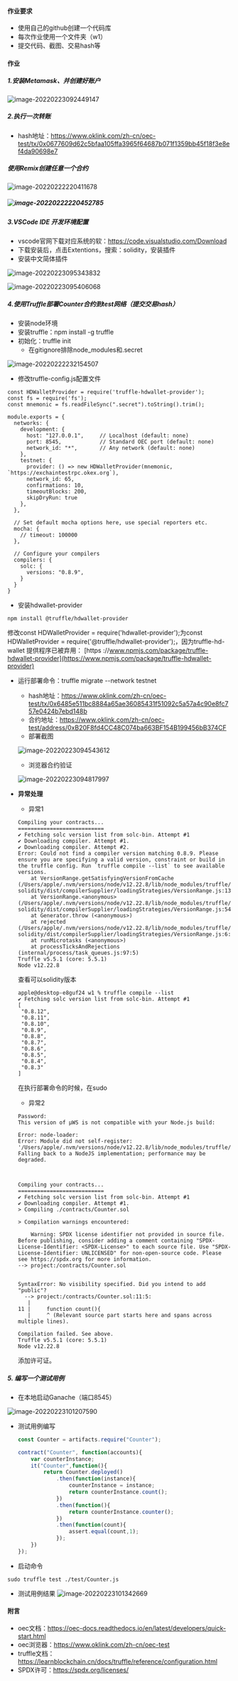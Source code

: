 #### 作业要求

- 使用自己的github创建一个代码库
- 每次作业使用一个文件夹（w1）
- 提交代码、截图、交易hash等

#### 作业

##### 1.安装Metamask、并创建好账户

![image-20220223092449147](https://tva1.sinaimg.cn/large/e6c9d24ely1gzn6pzn1dvj20mw13sacb.jpg)

##### 2.执行一次转账

- hash地址：https://www.oklink.com/zh-cn/oec-test/tx/0x0677609d62c5bfaa105ffa3965f64687b071f1359bb45f18f3e8ef4da90698e7

##### 使用Remix创建任意一个合约

![image-20220222220411678](https://tva1.sinaimg.cn/large/e6c9d24ely1gzmn1t7a7rj21l40oagnn.jpg)

##### ![image-20220222220452785](https://tva1.sinaimg.cn/large/e6c9d24ely1gzmn2j3av9j21190u0dif.jpg)

##### 3.VSCode IDE 开发环境配置

- vscode官网下载对应系统的软：https://code.visualstudio.com/Download
- 下载安装后，点击Extentions，搜索：solidity，安装插件
- 安装中文简体插件

![image-20220223095343832](https://tva1.sinaimg.cn/large/e6c9d24ely1gzn7kdiawhj21cy0u0410.jpg)

![image-20220223095406068](https://tva1.sinaimg.cn/large/e6c9d24ely1gzn7kgeel1j217p0u0jtl.jpg)

##### 4.**使用Truffle部署Counter合约到test网络（提交交易hash）**

- 安装node环境
- 安装truffle：npm install -g truffle
- 初始化：truffle init
  - 在gitignore排除node_modules和.secret


![image-20220222232154507](https://tva1.sinaimg.cn/large/e6c9d24ely1gzmpaomglsj214o0ccq4d.jpg)

- 修改truffle-config.js配置文件

```solidity
const HDWalletProvider = require('truffle-hdwallet-provider');
const fs = require('fs');
const mnemonic = fs.readFileSync(".secret").toString().trim();

module.exports = {
  networks: {
    development: {
      host: "127.0.0.1",     // Localhost (default: none)
      port: 8545,            // Standard OEC port (default: none)
      network_id: "*",       // Any network (default: none)
    },
    testnet: {
      provider: () => new HDWalletProvider(mnemonic, `https://exchaintestrpc.okex.org`),
      network_id: 65,
      confirmations: 10,
      timeoutBlocks: 200,
      skipDryRun: true
    },
  },

  // Set default mocha options here, use special reporters etc.
  mocha: {
    // timeout: 100000
  },

  // Configure your compilers
  compilers: {
    solc: {
      versions: "0.8.9",
    }
  }
}
```

- 安装hdwallet-provider

```
npm install @truffle/hdwallet-provider
```

修改const HDWalletProvider = require('hdwallet-provider');为const HDWalletProvider = require('@truffle/hdwallet-provider');，因为truffle-hd-wallet 提供程序已被弃用： [https ://www.npmjs.com/package/truffle-hdwallet-provider](https://www.npmjs.com/package/truffle-hdwallet-provider)

- 运行部署命令：truffle migrate --network testnet

  - hash地址：https://www.oklink.com/zh-cn/oec-test/tx/0x6485e511bc8884a65ae36085431f51092c5a57a4c90e8fc757e0424b7ebd148b
  - 合约地址：https://www.oklink.com/zh-cn/oec-test/address/0xB20F8fd4CC48C074ba663BF154B199456bB374CF
  - 部署截图

  ![image-20220223094543612](https://tva1.sinaimg.cn/large/e6c9d24ely1gzn7bqt1o3j21c30u0tct.jpg)

  - 浏览器合约验证

  ![image-20220223094817997](https://tva1.sinaimg.cn/large/e6c9d24ely1gzn7efptxej21gu0rgtbr.jpg)

- **异常处理**

  - 异常1

  ```
  Compiling your contracts...
  ===========================
  ✔ Fetching solc version list from solc-bin. Attempt #1
  ✔ Downloading compiler. Attempt #1.
  ✔ Downloading compiler. Attempt #2.
  Error: Could not find a compiler version matching 0.8.9. Please ensure you are specifying a valid version, constraint or build in the truffle config. Run `truffle compile --list` to see available versions.
      at VersionRange.getSatisfyingVersionFromCache (/Users/apple/.nvm/versions/node/v12.22.8/lib/node_modules/truffle/build/webpack:/packages/compile-solidity/dist/compilerSupplier/loadingStrategies/VersionRange.js:134:1)
      at VersionRange.<anonymous> (/Users/apple/.nvm/versions/node/v12.22.8/lib/node_modules/truffle/build/webpack:/packages/compile-solidity/dist/compilerSupplier/loadingStrategies/VersionRange.js:54:1)
      at Generator.throw (<anonymous>)
      at rejected (/Users/apple/.nvm/versions/node/v12.22.8/lib/node_modules/truffle/build/webpack:/packages/compile-solidity/dist/compilerSupplier/loadingStrategies/VersionRange.js:6:42)
      at runMicrotasks (<anonymous>)
      at processTicksAndRejections (internal/process/task_queues.js:97:5)
  Truffle v5.5.1 (core: 5.5.1)
  Node v12.22.8
  ```

  查看可以solidity版本

  ```
  apple@desktop-e8guf24 w1 % truffle compile --list
  ✔ Fetching solc version list from solc-bin. Attempt #1
  [
   "0.8.12",
   "0.8.11",
   "0.8.10",
   "0.8.9",
   "0.8.8",
   "0.8.7",
   "0.8.6",
   "0.8.5",
   "0.8.4",
   "0.8.3"
  ]
  ```

  在执行部署命令的时候，在sudo

  - 异常2

  ```
  Password:
  This version of µWS is not compatible with your Node.js build:
  
  Error: node-loader:
  Error: Module did not self-register: '/Users/apple/.nvm/versions/node/v12.22.8/lib/node_modules/truffle/node_modules/ganache/dist/node/3wfpWiF8.node'.
  Falling back to a NodeJS implementation; performance may be degraded.
  
  
  
  Compiling your contracts...
  ===========================
  ✔ Fetching solc version list from solc-bin. Attempt #1
  ✔ Downloading compiler. Attempt #1.
  > Compiling ./contracts/Counter.sol
  
  > Compilation warnings encountered:
  
      Warning: SPDX license identifier not provided in source file. Before publishing, consider adding a comment containing "SPDX-License-Identifier: <SPDX-License>" to each source file. Use "SPDX-License-Identifier: UNLICENSED" for non-open-source code. Please see https://spdx.org for more information.
  --> project:/contracts/Counter.sol
  
  
  SyntaxError: No visibility specified. Did you intend to add "public"?
    --> project:/contracts/Counter.sol:11:5:
     |
  11 |     function count(){
     |     ^ (Relevant source part starts here and spans across multiple lines).
  
  Compilation failed. See above.
  Truffle v5.5.1 (core: 5.5.1)
  Node v12.22.8
  ```

  添加许可证。

##### 5. 编写一个测试用例

- 在本地启动Ganache（端口8545）

![image-20220223101207590](https://tva1.sinaimg.cn/large/e6c9d24ely1gzn8388uwej21bi0u0te2.jpg)

- 测试用例编写

  ```js
  const Counter = artifacts.require("Counter");
  
  contract("Counter", function(accounts){
      var counterInstance;
      it("Counter",function(){
          return Counter.deployed()
              .then(function(instance){
                  counterInstance = instance;
                  return counterInstance.count();
              })
              .then(function(){
                  return counterInstance.counter();
              })
              .then(function(count){
                  assert.equal(count,1);
              });
      })
  });
  ```

- 启动命令

```
sudo truffle test ./test/Counter.js
```

- 测试用例结果
  ![image-20220223101342669](https://tva1.sinaimg.cn/large/e6c9d24ely1gzn84vgcloj210c0hy76c.jpg)



#### 附言

- oec文档：https://oec-docs.readthedocs.io/en/latest/developers/quick-start.html
- oec浏览器：https://www.oklink.com/zh-cn/oec-test
- truffle文档：https://learnblockchain.cn/docs/truffle/reference/configuration.html
- SPDX许可：https://spdx.org/licenses/